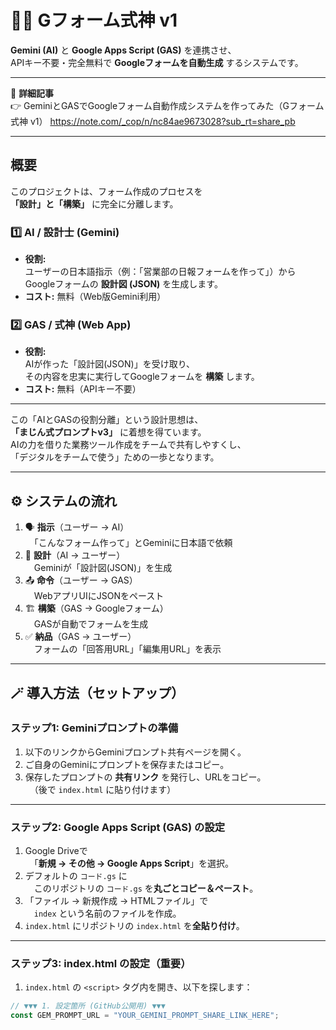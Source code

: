 # 🧙‍♂️ Gフォーム式神 v1

**Gemini (AI)** と **Google Apps Script (GAS)** を連携させ、  
APIキー不要・完全無料で **Googleフォームを自動生成** するシステムです。

---

📘 **詳細記事**  
👉 GeminiとGASでGoogleフォーム自動作成システムを作ってみた（Gフォーム式神 v1）
https://note.com/_cop/n/nc84ae9673028?sub_rt=share_pb

---

## 概要

このプロジェクトは、フォーム作成のプロセスを  
**「設計」と「構築」** に完全に分離します。

### 1️⃣ AI / 設計士 (Gemini)
- **役割:**  
  ユーザーの日本語指示（例：「営業部の日報フォームを作って」）から  
  Googleフォームの **設計図 (JSON)** を生成します。  
- **コスト:** 無料（Web版Gemini利用）

### 2️⃣ GAS / 式神 (Web App)
- **役割:**  
  AIが作った「設計図(JSON)」を受け取り、  
  その内容を忠実に実行してGoogleフォームを **構築** します。  
- **コスト:** 無料（APIキー不要）

---

この「AIとGASの役割分離」という設計思想は、  
**「まじん式プロンプトv3」** に着想を得ています。  
AIの力を借りた業務ツール作成をチームで共有しやすくし、  
「デジタルをチームで使う」ための一歩となります。

---

## ⚙️ システムの流れ

1. 🗣️ **指示**（ユーザー → AI）  
　「こんなフォーム作って」とGeminiに日本語で依頼  
2. 🧠 **設計**（AI → ユーザー）  
　Geminiが「設計図(JSON)」を生成  
3. 📤 **命令**（ユーザー → GAS）  
　WebアプリUIにJSONをペースト  
4. 🏗️ **構築**（GAS → Googleフォーム）  
　GASが自動でフォームを生成  
5. ✅ **納品**（GAS → ユーザー）  
　フォームの「回答用URL」「編集用URL」を表示  

---

## 🪄 導入方法（セットアップ）

### ステップ1: Geminiプロンプトの準備
1. 以下のリンクからGeminiプロンプト共有ページを開く。  
2. ご自身のGeminiにプロンプトを保存またはコピー。  
3. 保存したプロンプトの **共有リンク** を発行し、URLをコピー。  
　（後で `index.html` に貼り付けます）

---

### ステップ2: Google Apps Script (GAS) の設定
1. Google Driveで  
　「**新規 → その他 → Google Apps Script**」を選択。  
2. デフォルトの `コード.gs` に  
　このリポジトリの `コード.gs` を**丸ごとコピー＆ペースト**。  
3. 「ファイル → 新規作成 → HTMLファイル」で  
　`index` という名前のファイルを作成。  
4. `index.html` にリポジトリの `index.html` を**全貼り付け**。

---

### ステップ3: index.html の設定（重要）

1. `index.html` の `<script>` タグ内を開き、以下を探します：

```javascript
// ▼▼▼ 1. 設定箇所 (GitHub公開用) ▼▼▼
const GEM_PROMPT_URL = "YOUR_GEMINI_PROMPT_SHARE_LINK_HERE";
